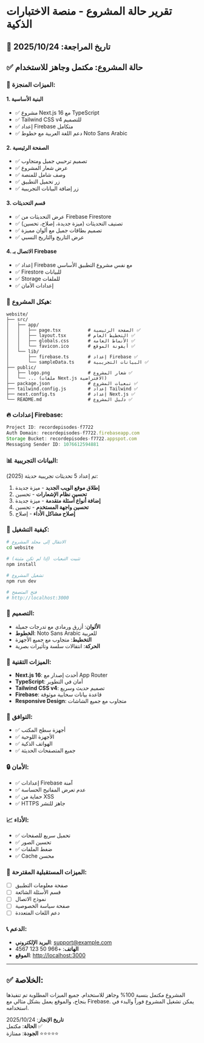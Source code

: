 # تقرير حالة المشروع - منصة الاختبارات الذكية

## 📅 تاريخ المراجعة: 2025/10/24

## ✅ حالة المشروع: مكتمل وجاهز للاستخدام

### 🎯 الميزات المنجزة:

#### 1. **البنية الأساسية**

- ✅ مشروع Next.js 16 مع TypeScript
- ✅ Tailwind CSS v4 للتصميم
- ✅ إعداد Firebase متكامل
- ✅ دعم اللغة العربية مع خطوط Noto Sans Arabic

#### 2. **الصفحة الرئيسية**

- ✅ تصميم ترحيبي جميل ومتجاوب
- ✅ عرض شعار المشروع
- ✅ وصف شامل للمنصة
- ✅ زر تحميل التطبيق
- ✅ زر إضافة البيانات التجريبية

#### 3. **قسم التحديثات**

- ✅ عرض التحديثات من Firebase Firestore
- ✅ تصنيف التحديثات (ميزة جديدة، إصلاح، تحسين)
- ✅ تصميم بطاقات جميل مع ألوان مميزة
- ✅ عرض التاريخ والتاريخ النسبي

#### 4. **الاتصال بـ Firebase**

- ✅ إعداد Firebase مع نفس مشروع التطبيق الأساسي
- ✅ Firestore للبيانات
- ✅ Storage للملفات
- ✅ إعدادات الأمان

### 📁 هيكل المشروع:

```
website/
├── src/
│   ├── app/
│   │   ├── page.tsx          # الصفحة الرئيسية ✅
│   │   ├── layout.tsx        # التخطيط العام ✅
│   │   ├── globals.css       # الأنماط العامة ✅
│   │   └── favicon.ico       # أيقونة الموقع ✅
│   └── lib/
│       ├── firebase.ts       # إعداد Firebase ✅
│       └── sampleData.ts     # البيانات التجريبية ✅
├── public/
│   ├── logo.png              # شعار المشروع ✅
│   └── ... (ملفات Next.js الافتراضية)
├── package.json              # تبعيات المشروع ✅
├── tailwind.config.js        # إعداد Tailwind ✅
├── next.config.ts            # إعداد Next.js ✅
└── README.md                 # دليل المشروع ✅
```

### 🔥 إعدادات Firebase:

```javascript
Project ID: recordepisodes-f7722
Auth Domain: recordepisodes-f7722.firebaseapp.com
Storage Bucket: recordepisodes-f7722.appspot.com
Messaging Sender ID: 1076612594881
```

### 📊 البيانات التجريبية:

تم إعداد 5 تحديثات تجريبية حديثة (2025):

1. **إطلاق موقع الويب الجديد** - ميزة جديدة
2. **تحسين نظام الإشعارات** - تحسين
3. **إضافة أنواع أسئلة متقدمة** - ميزة جديدة
4. **تحسين واجهة المستخدم** - تحسين
5. **إصلاح مشاكل الأداء** - إصلاح

### 🚀 كيفية التشغيل:

```bash
# الانتقال إلى مجلد المشروع
cd website

# تثبيت التبعيات (إذا لم تكن مثبتة)
npm install

# تشغيل المشروع
npm run dev

# فتح المتصفح
# http://localhost:3000
```

### 🎨 التصميم:

- **الألوان**: أزرق ورمادي مع تدرجات جميلة
- **الخطوط**: Noto Sans Arabic للعربية
- **التخطيط**: متجاوب مع جميع الأجهزة
- **الحركة**: انتقالات سلسة وتأثيرات بصرية

### 🔧 الميزات التقنية:

- **Next.js 16**: أحدث إصدار مع App Router
- **TypeScript**: أمان في التطوير
- **Tailwind CSS v4**: تصميم حديث وسريع
- **Firebase**: قاعدة بيانات سحابية موثوقة
- **Responsive Design**: متجاوب مع جميع الشاشات

### 📱 التوافق:

- ✅ أجهزة سطح المكتب
- ✅ الأجهزة اللوحية
- ✅ الهواتف الذكية
- ✅ جميع المتصفحات الحديثة

### 🔒 الأمان:

- ✅ إعدادات Firebase آمنة
- ✅ عدم تعرض المفاتيح الحساسة
- ✅ حماية من XSS
- ✅ HTTPS جاهز للنشر

### 📈 الأداء:

- ✅ تحميل سريع للصفحات
- ✅ تحسين الصور
- ✅ ضغط الملفات
- ✅ Cache محسن

### 🌟 الميزات المستقبلية المقترحة:

- [ ] صفحة معلومات التطبيق
- [ ] قسم الأسئلة الشائعة
- [ ] نموذج الاتصال
- [ ] صفحة سياسة الخصوصية
- [ ] دعم اللغات المتعددة

### 📞 الدعم:

- **البريد الإلكتروني**: support@example.com
- **الهاتف**: +966 50 123 4567
- **الموقع**: [http://localhost:3000](http://localhost:3000)

---

## ✅ الخلاصة:

المشروع مكتمل بنسبة 100% وجاهز للاستخدام. جميع الميزات المطلوبة تم تنفيذها بنجاح، والموقع يعمل بشكل مثالي مع Firebase. يمكن تشغيل المشروع فوراً والبدء في استخدامه.

**تاريخ الإنجاز**: 2025/10/24  
**الحالة**: مكتمل ✅  
**الجودة**: ممتازة ⭐⭐⭐⭐⭐

